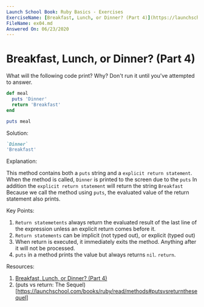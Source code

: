 ```yaml
---
Launch School Book: Ruby Basics - Exercises
ExerciseName: [Breakfast, Lunch, or Dinner? (Part 4)](https://launchschool.com/exercises/e22bc76e)
FileName: ex04.md
Answered On: 06/23/2020
---
```


# Breakfast, Lunch, or Dinner? (Part 4)

What will the following code print? Why? Don't run it until you've attempted 
to answer.

```ruby
def meal
  puts 'Dinner'
  return 'Breakfast'
end

puts meal
```


Solution:
```ruby
`Dinner`
'Breakfast'
```

Explanation: 

This method contains both a `puts` string and a `explicit return statement`.
When the method is called, `Dinner` is printed to the screen due to the `puts`
In addition the `explicit return statement` will return the string `Breakfast`
Because we call the method using `puts`, the evaluated value of the return
statement also prints.

Key Points:
1. `Return statemetents` always return the evaluated result of the last line of 
the expression unless an explicit return comes before it.
2. `Return statements` can be implicit (not typed out), or explicit (typed out)
3. When return is executed, it immediately exits the method.  Anything after it 
will not be processed.
4. `puts` in a method prints the value but always returns `nil`. `return`.

Resources:

1. [Breakfast, Lunch, or Dinner? (Part 4)](https://launchschool.com/exercises/e22bc76e)
2. (puts vs return: The Sequel)[https://launchschool.com/books/ruby/read/methods#putsvsreturnthesequel]